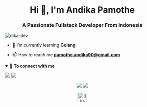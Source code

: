 <h1 align="center">Hi 👋, I'm Andika Pamothe</h1>
<h3 align="center">A Passionate Fullstack Developer From Indonesia</h3>

<p align="left"> <img src="https://komarev.com/ghpvc/?username=pamotheandika" alt="dika-dev" /> </p>

- 🌱 I’m currently learning **Golang**

- 📫 How to reach me **pamothe.andika90@gmail.com**


<details open>
<summary>🤝 <b>To connect with me</b></summary>

<p align = "center">

[<img src ="https://img.shields.io/badge/portfolio-%23.svg?&style=for-the-badge&logo=&logoColor=white%22">](https://pamotheandika.github.io/)
[<img src = "https://img.shields.io/badge/instagram-%23E4405F.svg?&style=for-the-badge&logo=instagram&logoColor=white">](https://www.instagram.com/dikamothe/)

</p>

</details>

<p align = "center">
  <img src = "https://github-readme-stats.vercel.app/api?username=pamotheandika&show_icons=true&line_height=40">
  <img src = "https://github-readme-stats.vercel.app/api/top-langs/?username=pamotheandika">
</p>

<p align="center">
<a href="https://instagram.com/dikamothe" target="blank"><img align="center" src="https://cdn.jsdelivr.net/npm/simple-icons@3.0.1/icons/instagram.svg" alt="ilham_sabar" height="30" width="30" /></a>
</p>
